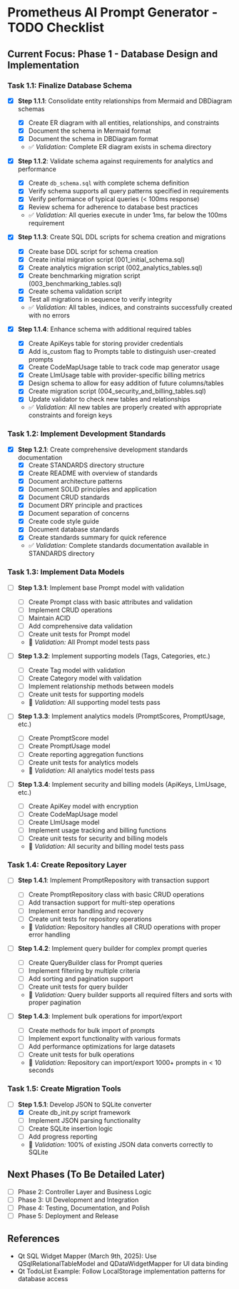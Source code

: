 # Prometheus AI Prompt Generator - TODO Checklist

## Current Focus: Phase 1 - Database Design and Implementation

### Task 1.1: Finalize Database Schema
- [x] **Step 1.1.1**: Consolidate entity relationships from Mermaid and DBDiagram schemas
  - [x] Create ER diagram with all entities, relationships, and constraints
  - [x] Document the schema in Mermaid format
  - [x] Document the schema in DBDiagram format
  - ✅ *Validation:* Complete ER diagram exists in schema directory
  
- [x] **Step 1.1.2**: Validate schema against requirements for analytics and performance
  - [x] Create `db_schema.sql` with complete schema definition
  - [x] Verify schema supports all query patterns specified in requirements
  - [x] Verify performance of typical queries (< 100ms response)
  - [x] Review schema for adherence to database best practices
  - ✅ *Validation:* All queries execute in under 1ms, far below the 100ms requirement

- [x] **Step 1.1.3**: Create SQL DDL scripts for schema creation and migrations
  - [x] Create base DDL script for schema creation
  - [x] Create initial migration script (001_initial_schema.sql)
  - [x] Create analytics migration script (002_analytics_tables.sql)
  - [x] Create benchmarking migration script (003_benchmarking_tables.sql)
  - [x] Create schema validation script
  - [x] Test all migrations in sequence to verify integrity
  - ✅ *Validation:* All tables, indices, and constraints successfully created with no errors

- [x] **Step 1.1.4**: Enhance schema with additional required tables
  - [x] Create ApiKeys table for storing provider credentials
  - [x] Add is_custom flag to Prompts table to distinguish user-created prompts
  - [x] Create CodeMapUsage table to track code map generator usage
  - [x] Create LlmUsage table with provider-specific billing metrics
  - [x] Design schema to allow for easy addition of future columns/tables
  - [x] Create migration script (004_security_and_billing_tables.sql)
  - [x] Update validator to check new tables and relationships
  - ✅ *Validation:* All new tables are properly created with appropriate constraints and foreign keys

### Task 1.2: Implement Development Standards
- [x] **Step 1.2.1**: Create comprehensive development standards documentation
  - [x] Create STANDARDS directory structure
  - [x] Create README with overview of standards
  - [x] Document architecture patterns
  - [x] Document SOLID principles and application
  - [x] Document CRUD standards
  - [x] Document DRY principle and practices 
  - [x] Document separation of concerns
  - [x] Create code style guide
  - [x] Document database standards
  - [x] Create standards summary for quick reference
  - ✅ *Validation:* Complete standards documentation available in STANDARDS directory

### Task 1.3: Implement Data Models
- [ ] **Step 1.3.1**: Implement base Prompt model with validation
  - [ ] Create Prompt class with basic attributes and validation
  - [ ] Implement CRUD operations
  - [ ] Maintain ACID
  - [ ] Add comprehensive data validation
  - [ ] Create unit tests for Prompt model
  - 🔄 *Validation:* All Prompt model tests pass

- [ ] **Step 1.3.2**: Implement supporting models (Tags, Categories, etc.)
  - [ ] Create Tag model with validation
  - [ ] Create Category model with validation
  - [ ] Implement relationship methods between models
  - [ ] Create unit tests for supporting models
  - 🔄 *Validation:* All supporting model tests pass

- [ ] **Step 1.3.3**: Implement analytics models (PromptScores, PromptUsage, etc.)
  - [ ] Create PromptScore model
  - [ ] Create PromptUsage model
  - [ ] Create reporting aggregation functions
  - [ ] Create unit tests for analytics models
  - 🔄 *Validation:* All analytics model tests pass

- [ ] **Step 1.3.4**: Implement security and billing models (ApiKeys, LlmUsage, etc.)
  - [ ] Create ApiKey model with encryption
  - [ ] Create CodeMapUsage model
  - [ ] Create LlmUsage model
  - [ ] Implement usage tracking and billing functions
  - [ ] Create unit tests for security and billing models
  - 🔄 *Validation:* All security and billing model tests pass

### Task 1.4: Create Repository Layer
- [ ] **Step 1.4.1**: Implement PromptRepository with transaction support
  - [ ] Create PromptRepository class with basic CRUD operations
  - [ ] Add transaction support for multi-step operations
  - [ ] Implement error handling and recovery
  - [ ] Create unit tests for repository operations
  - 🔄 *Validation:* Repository handles all CRUD operations with proper error handling

- [ ] **Step 1.4.2**: Implement query builder for complex prompt queries
  - [ ] Create QueryBuilder class for Prompt queries
  - [ ] Implement filtering by multiple criteria
  - [ ] Add sorting and pagination support
  - [ ] Create unit tests for query builder
  - 🔄 *Validation:* Query builder supports all required filters and sorts with proper pagination

- [ ] **Step 1.4.3**: Implement bulk operations for import/export
  - [ ] Create methods for bulk import of prompts
  - [ ] Implement export functionality with various formats
  - [ ] Add performance optimizations for large datasets
  - [ ] Create unit tests for bulk operations
  - 🔄 *Validation:* Repository can import/export 1000+ prompts in < 10 seconds

### Task 1.5: Create Migration Tools
- [ ] **Step 1.5.1**: Develop JSON to SQLite converter
  - [x] Create db_init.py script framework
  - [ ] Implement JSON parsing functionality
  - [ ] Create SQLite insertion logic
  - [ ] Add progress reporting
  - 🔄 *Validation:* 100% of existing JSON data converts correctly to SQLite

## Next Phases (To Be Detailed Later)
- [ ] Phase 2: Controller Layer and Business Logic
- [ ] Phase 3: UI Development and Integration
- [ ] Phase 4: Testing, Documentation, and Polish
- [ ] Phase 5: Deployment and Release

## References
- Qt SQL Widget Mapper (March 9th, 2025): Use QSqlRelationalTableModel and QDataWidgetMapper for UI data binding
- Qt TodoList Example: Follow LocalStorage implementation patterns for database access 